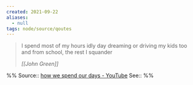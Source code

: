 ```yaml
---
created: 2021-09-22
aliases:
  - null
tags: node/source/qoutes
---
```

> I spend most of my hours idly day dreaming or driving my kids too and from school, the rest I squander
>
> <cite>[[John Green]]</cite>

%%
Source:: [how we spend our days - YouTube](https://youtu.be/job52mBUvjc?t=142)
See:: 
%%
